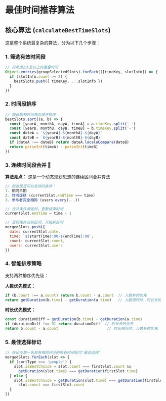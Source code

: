 # 最佳时间推荐算法

## 核心算法 (`calculateBestTimeSlots`)

这是整个系统最复杂的算法，分为以下几个步骤：

### 1. 筛选有效时间段
```javascript
// 只考虑2人及以上的重叠时间
Object.entries(groupSelectedSlots).forEach(([timeKey, slotInfo]) => {
  if (slotInfo.count >= 2) {
    bestSlots.push({ timeKey, ...slotInfo })
  }
})
```

### 2. 时间段排序
```javascript
// 按日期和时间先后顺序排序
bestSlots.sort((a, b) => {
  const [yearA, monthA, dayA, timeA] = a.timeKey.split('-')
  const [yearB, monthB, dayB, timeB] = b.timeKey.split('-')
  const dateA = `${yearA}-${monthA}-${dayA}`
  const dateB = `${yearB}-${monthB}-${dayB}`
  if (dateA !== dateB) return dateA.localeCompare(dateB)
  return parseInt(timeA) - parseInt(timeB)
})
```

### 3. 连续时间段合并 🔄
**算法亮点：** 这是一个动态规划思想的连续区间合并算法

```javascript
// 检查是否可以合并的条件：
1. 相同日期
2. 时间连续 (currentSlot.endTime === time)
3. 参与者完全相同 (users.every(...))

// 合并条件满足时，更新结束时间
currentSlot.endTime = time + 1

// 否则保存当前区间，开始新区间
mergedSlots.push({
  date: currentSlot.date,
  time: `${startTime}:00-${endTime}:00`,
  count: currentSlot.count,
  users: currentSlot.users
})
```

### 4. 智能排序策略
支持两种排序优先级：

**人数优先模式：**
```javascript
if (b.count !== a.count) return b.count - a.count  // 人数多的优先
return getDuration(b.time) - getDuration(a.time)   // 人数相同时，时长长的优先
```

**时长优先模式：**
```javascript
const durationDiff = getDuration(b.time) - getDuration(a.time)
if (durationDiff !== 0) return durationDiff  // 时长长的优先
return b.count - a.count                      // 时长相同时，人数多的优先
```

### 5. 最佳选择标记
```javascript
// 标记与第一名具有相同评分的所有时间段为"最佳选择"
mergedSlots.forEach(slot => {
  if (sortType === 'people') {
    slot.isBestChoice = slot.count === firstSlot.count && 
      getDuration(slot.time) === getDuration(firstSlot.time)
  } else {
    slot.isBestChoice = getDuration(slot.time) === getDuration(firstSlot.time) && 
      slot.count === firstSlot.count
  }
})
```